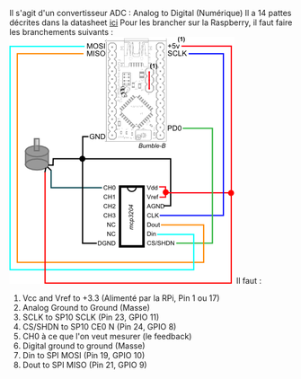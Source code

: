 Il s'agit d'un convertisseur ADC : Analog to Digital (Numérique)
Il a 14 pattes décrites dans la datasheet [ici](https://ww1.microchip.com/downloads/aemDocuments/documents/APID/ProductDocuments/DataSheets/21298e.pdf)
Pour les brancher sur la Raspberry, il faut faire les branchements suivants :
![](attachments/Pasted%20image%2020250620135311.png)
Il faut :
1. Vcc and Vref to +3.3 (Alimenté par la RPi, Pin 1 ou 17)
2. Analog Ground to Ground (Masse)
3. SCLK to SP10 SCLK (Pin 23, GPIO 11)
4. CS/SHDN to SP10 CE0 N (Pin 24, GPIO 8)
5. CH0 à ce que l'on veut mesurer (le feedback)
6. Digital ground to ground (Masse)
7. Din to SPI MOSI (Pin 19, GPIO 10)
8. Dout to SPI MISO (Pin 21, GPIO 9)